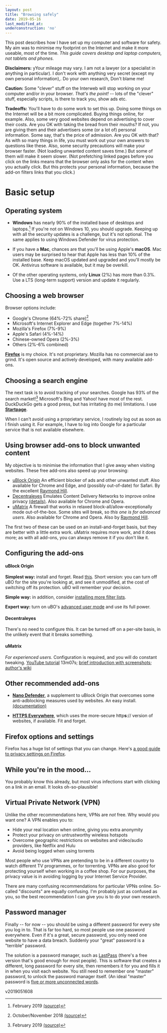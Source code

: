 ```yaml
---
layout: post
title: "Browsing safely"
date: 2019-05-16
last_modified_at: 
underconstruction: 'no'
---
```

This post describes how I have set up my computer and software for safety. My aim was to minimise my footprint on the Internet and make it more useable, most of the time. *This guide covers desktop and laptop computers, not tablets and phones.*

**Disclaimers:** yYour mileage may vary. I am not a lawyer  (or a specialist in anything in particular). I don't work with anything  very secret (except my own personal information),. Do your own research, Don't blame me!

**Caution:** Some "clever" stuff on the Interweb will stop working on your  computer and/or in your browser. *That's the point!* -- lots of the "clever" stuff, especially scripts, is there to track you, show ads etc.

**Tradeoffs:** You'll have to do some work to set this up. Doing some things on the Internet will be a bit more  complicated. Buying things online, for example. Also, some very good  websites depend on advertising to cover their costs. Are you OK with  taking the bread from their mouths? If not, you are giving them and their  advertisers some (or a lot of) personal information. Some say, that's the price of  admission. Are you OK with that? As with so many things in life, you  must work out your own answers to questions like these. Also, some  security precautions will make your browser faster. (Not loading unwanted  content saves time.) But some of them will make it seem slower. (Not  prefetching linked pages before you click on the links means that the  browser only asks for the content when you actually click. But this  protects your personal information, because the add-on filters links that you click.)

# Basic setup

## Operating system

* **Windows** has nearly 90% of the installed base of desktops and laptops.[^1] If you're not on Windows 10, you should upgrade. Keeping up with all the security updates is a challenge, but it's not optional. The same applies to using Windows Defender for virus protection.

* If you have a **Mac**, chances are that you'll be using Apple's **macOS**. Mac users may be surprised to hear that Apple has less than 10% of the installed base. Keep macOS updated and upgraded and you'll mostly be OK. Antivirus software is available, but it may be overkill.

* Of the other operating systems, only **Linux** (2%) has more than 0.3%. Use a LTS (long-term support) version and update it regularly.

[^1]: February 2019 [(source)](https://en.wikipedia.org/wiki/Usage_share_of_operating_systems#Desktop_and_laptop_computers)

## Choosing a web browser

Browser options include:
* Google's Chrome (64%-72% share)[^2]
* Microsoft's Internet Explorer and Edge (together 7%-14%)
* Mozilla's Firefox (7%-9%)
* Apple's Safari (4%-14%)
* Chinese-owned Opera (2%-3%)
* Others (2%-6% combined)

[^2]: October/November 2018 [(source)](https://en.wikipedia.org/wiki/Usage_share_of_web_browsers#Summary_tables)

[**Firefox**](https://www.mozilla.org/firefox/new/) is my choice. It's not proprietary. Mozilla has no commercial axe to grind. It's open source and actively developed, with many available add-ons.

## Choosing a search engine

The next task is to avoid tracking of your searches. Google has 93% of the search market![^3] Microsoft's Bing and Yahoo! have most of the rest. DuckDuckGo gets a good press, but has irritating (to me) limitations. I use [**Startpage**](https://www.startpage.com).

[^3]: February 2019 [(source)](https://en.wikipedia.org/wiki/Web_search_engine#Market_share_in_February_2019)

When I can't avoid using a proprietary service, I routinely log out as soon as I finish using it. For example, I have to log into Google for a particular service that is not available elsewhere.

## Using browser add-ons to block unwanted content

My objective is to minimise the information that I give away when visiting websites. These free add-ons also speed up your browsing:
* [uBlock Origin](https://addons.mozilla.org/en-GB/firefox/addon/ublock-origin/) An efficient blocker of ads and other unwanted stuff. Also available for Chrome and Edge, and (possibly out-of-date) for Safari. By the excellent [Raymond Hill](https://github.com/gorhill).
* [Decentraleyes](https://addons.mozilla.org/en-GB/firefox/addon/decentraleyes/) Emulates Content Delivery Networks to improve online privacy [(details)](https://git.synz.io/Synzvato/decentraleyes/wikis/Simple-Introduction). Also available for Chrome and Opera.
* [uMatrix](https://addons.mozilla.org/en-GB/firefox/addon/ublock-origin/) A firewall that works in relaxed block-all/allow-exceptionally mode out-of-the-box. Some sites will break, so *this one is for advanced users*. Also available for Chrome and Opera. Also by [Raymond Hill](https://github.com/gorhill).

The first two of these can be used on an install-and-forget basis, but they are better with a little extra work. uMatrix requires more work, and it does more; as with all add-ons, you can always remove it if you don't like it.

## Configuring the add-ons

#### uBlock Origin

**Simplest way:** install and forget. Read [this](https://github.com/gorhill/uBlock/wiki/Quick-guide:-popup-user-interface). Short version: you can turn off uBO for the site you're looking at, and see it unmodified, at the cost of switching off its protection. uBO will remember your decision.

**Simple way:** in addition, consider [installing more filter lists](https://github.com/gorhill/uBlock/wiki/Dashboard:-Filter-lists).

**Expert way:** turn on uBO's [advanced user mode](https://github.com/gorhill/uBlock/wiki/Advanced-user-features) and use its full power.

#### Decentraleyes

There's no need to configure this. It can be turned off on a per-site basis, in the unlikely event that it breaks something.

#### uMatrix

*For experienced users.* Configuration is required, and you will do constant tweaking. [YouTube tutorial](https://www.youtube.com/watch?v=TVozpo3zUBk) 13m07s; [brief introduction with screenshots](https://www.ghacks.net/2017/11/28/a-umatrix-guide-for-firefox/); [author's wiki](https://github.com/gorhill/uMatrix/wiki)

## Other recommended add-ons

* [**Nano Defender**](https://addons.mozilla.org/en-GB/firefox/addon/nano-defender-firefox/?src=search), a supplement to uBlock Origin that overcomes some anti-adblocking measures used by websites. An easy install. [(documentation)](https://jspenguin2017.github.io/uBlockProtector/)

* [**HTTPS Everywhere**](https://addons.mozilla.org/en-GB/firefox/addon/https-everywhere/), which uses the more-secure http**s**:// version of websites, if available. Fit and forget.

## Firefox options and settings

Firefox has a huge list of settings that you can change. Here's [a good guide to privacy settings on Firefox](https://restoreprivacy.com/firefox-privacy/).

## While you're in the mood...

You probably know this already, but most virus infections start with clicking on a link in an email. It looks oh-so-plausible!

## Virtual Private Network (VPN)

Unlike the other recommendations here, VPNs are *not* free. Why would you want one? A VPN enables you to:
* Hide your real location when online, giving you extra anonymity
* Protect your privacy on untrustworthy wireless hotspots
* Overcome geographic restrictions on websites and video/audio providers, like Netflix and Hulu
* Avoid being logged when using torrents

Most people who use VPNs are pretending to be in a different country to watch different TV programmes, or for torrenting. VPNs are also good for protecting yourself when working in a coffee shop. For our purposes, the privacy value is in avoiding logging by your Internet Service Provider.

There are many confusing recommendations for particular VPNs online. So-called "discounts" are equally confusing. I'm probably just as confused as you, so the best recommendation I can give you is to do your own research.

## Password manager

Finally -- for now -- you should be using a different password for every site you log in to. That is far too hard, so most people use one password everywhere. Even if it's a great, secure password, you only need one website to have a data breach. Suddenly your "great" password is a "terrible" password.

The solution is a password manager, such as [LastPass](https://www.lastpass.com/) (there's a free version that's good enough for most people). This is software that creates a different, long password for every site, then remembers it for you and fills it in when you visit each website. You still need to remember one "master" password, to unlock the password manager itself. (An ideal "master" password is [five or more unconnected words](https://xkcd.com/936/).

v2019051608
